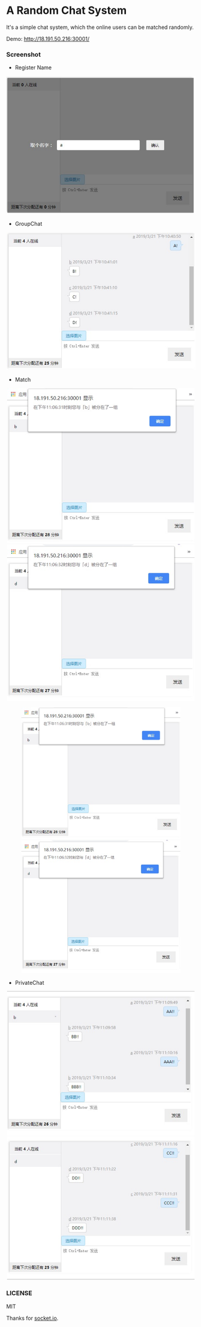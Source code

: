 A Random Chat System
===

It's a simple chat system, which the online users can be matched randomly.

Demo: http://18.191.50.216:30001/


### Screenshot

- Register Name

![Register Name](https://github.com/kakakoko/Random-Chat/blob/master/public/images/RegisterName.jpg)

- GroupChat

![Chat](https://github.com/kakakoko/Random-Chat/blob/master/public/images/GroupChat.jpg)

- Match
<center class="half">
    <img src="https://github.com/kakakoko/Random-Chat/blob/master/public/images/%E5%88%86%E9%85%8D%E5%BC%B9%E6%A1%86a.jpg" width="500"/><img src="https://github.com/kakakoko/Random-Chat/blob/master/public/images/%E5%88%86%E9%85%8D%E5%BC%B9%E6%A1%86c.jpg" width="500"/>
</center>

<figure class="half">
    <img src="https://github.com/kakakoko/Random-Chat/blob/master/public/images/%E5%88%86%E9%85%8D%E5%BC%B9%E6%A1%86a.jpg"><img src="https://github.com/kakakoko/Random-Chat/blob/master/public/images/%E5%88%86%E9%85%8D%E5%BC%B9%E6%A1%86c.jpg">
</figure>

- PrivateChat
<center class="half">
    <img src="https://github.com/kakakoko/Random-Chat/blob/master/public/images/RandomChat_a.jpg" width="500"/><img src="https://github.com/kakakoko/Random-Chat/blob/master/public/images/RandomChat_c.jpg" width="500"/>
</center>


### LICENSE

MIT

Thanks for [socket.io](http://socket.io/).
